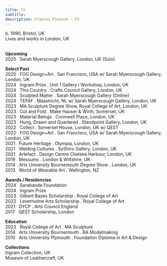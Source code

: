 ```yaml
---
title: CV
subtitle: 
description: Frances Pinnock - CV
---
```

  
b. 1990, Bristol, UK  
Lives and works in London, UK  
<br />

**Upcoming**    
2025&nbsp;&nbsp;&nbsp;Sarah Myerscough Gallery, London, UK (Solo) 

**Select Past**  
2025&nbsp;&nbsp;&nbsp;FOG Design+Art . San Francisco, USA w/ Sarah Myerscough Gallery, London, UK  
2024&nbsp;&nbsp;&nbsp;Ingram Prize . Unit 1 Gallery ǀ Workshop, London, UK  
2024&nbsp;&nbsp;&nbsp;This Country . Crafts Council Gallery, London, UK  
2024&nbsp;&nbsp;&nbsp;Sculpted Matter . Sarah Myerscough Gallery (Online)  
2024&nbsp;&nbsp;&nbsp;TEFAF . Maastricht, NL w/ Sarah Myerscough Gallery, London, UK  
2023&nbsp;&nbsp;&nbsp;MA Sculpture Degree Show, Royal College of Art, London, UK  
2023&nbsp;&nbsp;&nbsp;Cut and Fold . Make Hauser & Wirth, Somerset, UK  
2023&nbsp;&nbsp;&nbsp;Material Beings . Cromwell Place, London, UK  
2023&nbsp;&nbsp;&nbsp;Hung, Drawn and Quartered . Standpoint Gallery, London, UK  
2022&nbsp;&nbsp;&nbsp;Collect . Somerset House, London, UK  w/ QEST  
2022&nbsp;&nbsp;&nbsp;FOG Design+Art . San Francisco, USA w/ Sarah Myerscough Gallery, London, UK  
2021&nbsp;&nbsp;&nbsp;Future Heritage . Olympia, London, UK  
2021&nbsp;&nbsp;&nbsp;Welding Cultures . SoShiro Gallery, London, UK  
2021&nbsp;&nbsp;&nbsp;Artefact . Design Centre Chelsea Harbour, London, UK  
2019&nbsp;&nbsp;&nbsp;Messums . London & Wiltshire, UK  
2014&nbsp;&nbsp;&nbsp;Arts University Bournemouth Degree Show . London, UK  
2013&nbsp;&nbsp;&nbsp;World of Wearable Art . Wellington, NZ  

**Awards / Residencies**  
2024&nbsp;&nbsp;&nbsp;Sarabande Foundation  
2024&nbsp;&nbsp;&nbsp;Ingram Prize  
2023&nbsp;&nbsp;&nbsp;Gilbert Bayes Scholarship . Royal College of Art  
2022&nbsp;&nbsp;&nbsp;Leverhulme Arts Scholarship . Royal College of Art  
2021&nbsp;&nbsp;&nbsp;DYCP . Arts Council England  
2017&nbsp;&nbsp;&nbsp;QEST Scholarship, London  

**Education**  
2023&nbsp;&nbsp;&nbsp;Royal College of Art . MA Sculpture  
2014&nbsp;&nbsp;&nbsp;Arts University Bournemouth . BA Modelmaking  
2010&nbsp;&nbsp;&nbsp;Arts University Plymouth . Foundation Diploma in Art & Design  

**Collections**  
Ingram Collection, UK  
Museum of Leathercraft, UK  




  










 



  










 












